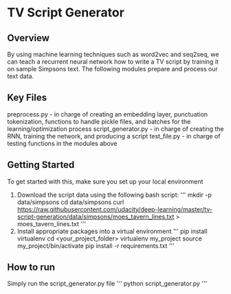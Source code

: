 # TV Script Generator

## Overview
By using machine learning techniques such as word2vec and seq2seq, we can teach a recurrent neural network how to write a TV script by training it on sample Simpsons text. The following modules prepare and process our text data.

## Key Files
preprocess.py - in charge of creating an embedding layer, punctuation tokenization, functions to handle pickle files, and batches for the learning/optimization process
script_generator.py - in charge of creating the RNN, training the network, and producing a script
test_file.py - in charge of testing functions in the modules above

## Getting Started

To get started with this, make sure you set up your local environment
1. Download the script data using the following bash script:
'''
mkdir -p data/simpsons
cd data/simpsons
curl https://raw.githubusercontent.com/udacity/deep-learning/master/tv-script-generation/data/simpsons/moes_tavern_lines.txt > moes_tavern_lines.txt
'''
2. Install appropriate packages into a virtual environment
'''
pip install virtualenv
cd <your_project_folder>
virtualenv my_project
source my_project/bin/activate
pip install -r requirements.txt
'''

## How to run
Simply run the script_generator.py file
'''
python script_generator.py
'''
